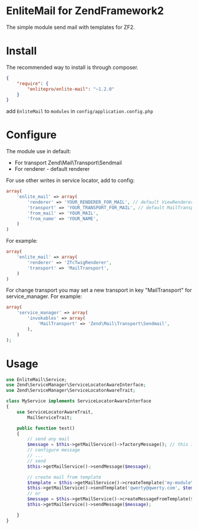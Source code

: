 EnliteMail for ZendFramework2
=============================

The simple module send mail with templates for ZF2.

Install
=======

The recommended way to install is through composer.

```json
{
    "require": {
        "enlitepro/enlite-mail": "~1.2.0"
    }
}
```

add `EnliteMail` to `modules` in `config/application.config.php`

Configure
=========

The module use in default:
- For transport Zend\Mail\Transport\Sendmail
- For renderer - default renderer

For use other writes in service locator, add to config:

```php
array(
    'enlite_mail' => array(
        'renderer' => 'YOUR_RENDERER_FOR_MAIL', // default ViewRenderer
        'transport' => 'YOUR_TRANSPORT_FOR_MAIL', // default MailTransport
        'from_mail' => 'YOUR_MAIL',
        'from_name' => 'YOUR_NAME',
    )
)
```

For example:

```php
array(
    'enlite_mail' => array(
        'renderer' => 'ZfcTwigRenderer',
        'transport' => 'MailTransport',
    )
)
```

For change transport you may set a new transport
in key "MailTransport" for service_manager. For example:

```php
array(
    'service_manager' => array(
        'invokables' => array(
            'MailTransport' => 'Zend\Mail\Transport\Sendmail',
        ),
    )
);
```

Usage
=====

```php
use EnliteMail\Service;
use Zend\ServiceManager\ServiceLocatorAwareInterface;
use Zend\ServiceManager\ServiceLocatorAwareTrait;

class MyService implements ServiceLocatorAwareInterface
{
    use ServiceLocatorAwareTrait,
        MailServiceTrait;

    public function test()
    {
        // send any mail
        $message = $this->getMailService()->factoryMessage(); // this is Zend\Mail\Message
        // configure message
        // ...
        // send
        $this->getMailService()->sendMessage($message);

        // create mail from template
        $template = $this->getMailService()->createTemplate('my-module\controller\view', ['foo' => 'bar']);
        $this->getMailService()->sendTemplate('qwerty@qwerty.com', $template);
        // or
        $message = $this->getMailService()->createMessageFromTemplate($template);
        $this->getMailService()->sendMessage($message);

    }
}
```
